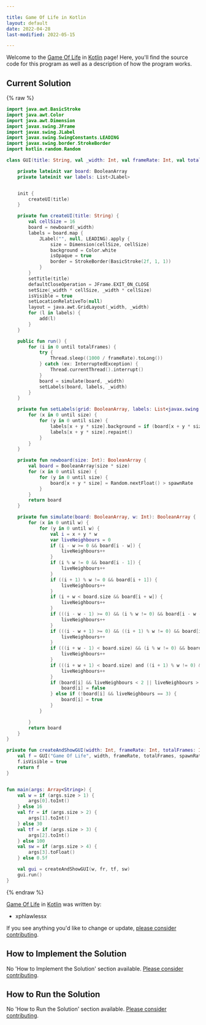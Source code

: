 ```yaml
---

title: Game Of Life in Kotlin
layout: default
date: 2022-04-28
last-modified: 2022-05-15

---
```


Welcome to the [Game Of Life](https://sampleprograms.io/projects/game-of-life) in [Kotlin](https://sampleprograms.io/languages/kotlin) page! Here, you'll find the source code for this program as well as a description of how the program works.

## Current Solution

{% raw %}

```kotlin
import java.awt.BasicStroke
import java.awt.Color
import java.awt.Dimension
import javax.swing.JFrame
import javax.swing.JLabel
import javax.swing.SwingConstants.LEADING
import javax.swing.border.StrokeBorder
import kotlin.random.Random

class GUI(title: String, val _width: Int, val frameRate: Int, val totalFrames: Int, val spawnRate: Float) : JFrame() {

    private lateinit var board: BooleanArray
    private lateinit var labels: List<JLabel>


    init {
        createUI(title)
    }

    private fun createUI(title: String) {
        val cellSize = 16
        board = newboard(_width)
        labels = board.map {
            JLabel("", null, LEADING).apply {
                size = Dimension(cellSize, cellSize)
                background = Color.white
                isOpaque = true
                border = StrokeBorder(BasicStroke(2f, 1, 1))
            }
        }
        setTitle(title)
        defaultCloseOperation = JFrame.EXIT_ON_CLOSE
        setSize(_width * cellSize, _width * cellSize)
        isVisible = true
        setLocationRelativeTo(null)
        layout = java.awt.GridLayout(_width, _width)
        for (l in labels) {
            add(l)
        }
    }

    public fun run() {
        for (i in 0 until totalFrames) {
            try {
                Thread.sleep((1000 / frameRate).toLong())
            } catch (ex: InterruptedException) {
                Thread.currentThread().interrupt()
            }
            board = simulate(board, _width)
            setLabels(board, labels, _width)
        }
    }

    private fun setLabels(grid: BooleanArray, labels: List<javax.swing.JLabel>, size: Int) {
        for (x in 0 until size) {
            for (y in 0 until size) {
                labels[x + y * size].background = if (board[x + y * size]) Color.black else Color.white
                labels[x + y * size].repaint()
            }
        }
    }

    private fun newboard(size: Int): BooleanArray {
        val board = BooleanArray(size * size)
        for (x in 0 until size) {
            for (y in 0 until size) {
                board[x + y * size] = Random.nextFloat() > spawnRate
            }
        }
        return board
    }

    private fun simulate(board: BooleanArray, w: Int): BooleanArray {
        for (x in 0 until w) {
            for (y in 0 until w) {
                val i = x + y * w
                var liveNeighbours = 0
                if (i - w >= 0 && board[i - w]) {
                    liveNeighbours++
                }
                if (i % w != 0 && board[i - 1]) {
                    liveNeighbours++
                }
                if ((i + 1) % w != 0 && board[i + 1]) {
                    liveNeighbours++
                }
                if (i + w < board.size && board[i + w]) {
                    liveNeighbours++
                }
                if (((i - w - 1) >= 0) && (i % w != 0) && board[i - w - 1]) {
                    liveNeighbours++
                }
                if (((i - w + 1) >= 0) && ((i + 1) % w != 0) && board[i - w + 1]) {
                    liveNeighbours++
                }
                if (((i + w - 1) < board.size) && (i % w != 0) && board[i + w - 1]) {
                    liveNeighbours++
                }
                if (((i + w + 1) < board.size) and ((i + 1) % w != 0) && board[i + w + 1]) {
                    liveNeighbours++
                }
                if (board[i] && liveNeighbours < 2 || liveNeighbours > 3) {
                    board[i] = false
                } else if (!board[i] && liveNeighbours == 3) {
                    board[i] = true
                }
            }

        }
        return board
    }
}

private fun createAndShowGUI(width: Int, frameRate: Int, totalFrames: Int, spawnRate: Float): GUI {
    val f = GUI("Game Of Life", width, frameRate, totalFrames, spawnRate)
    f.isVisible = true
    return f
}


fun main(args: Array<String>) {
    val w = if (args.size > 1) {
        args[0].toInt()
    } else 16
    val fr = if (args.size > 2) {
        args[1].toInt()
    } else 30
    val tf = if (args.size > 3) {
        args[2].toInt()
    } else 100
    val sw = if (args.size > 4) {
        args[3].toFloat()
    } else 0.5f

    val gui = createAndShowGUI(w, fr, tf, sw)
    gui.run()
}
```

{% endraw %}

[Game Of Life](https://sampleprograms.io/projects/game-of-life) in [Kotlin](https://sampleprograms.io/languages/kotlin) was written by:

- xphlawlessx

If you see anything you'd like to change or update, [please consider contributing](https://github.com/TheRenegadeCoder/sample-programs).

## How to Implement the Solution

No 'How to Implement the Solution' section available. [Please consider contributing](https://github.com/TheRenegadeCoder/sample-programs-website).

## How to Run the Solution

No 'How to Run the Solution' section available. [Please consider contributing](https://github.com/TheRenegadeCoder/sample-programs-website).